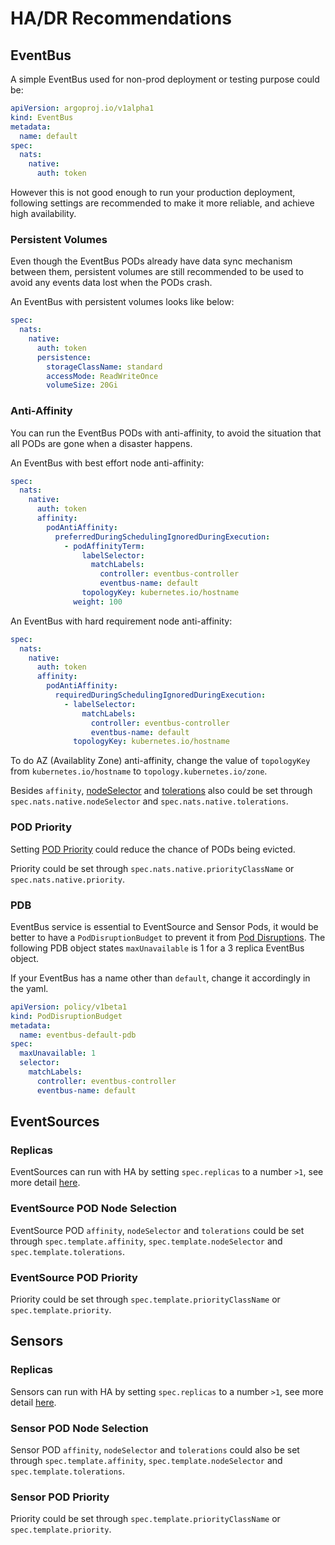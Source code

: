 # HA/DR Recommendations

## EventBus

A simple EventBus used for non-prod deployment or testing purpose could be:

```yaml
apiVersion: argoproj.io/v1alpha1
kind: EventBus
metadata:
  name: default
spec:
  nats:
    native:
      auth: token
```

However this is not good enough to run your production deployment, following
settings are recommended to make it more reliable, and achieve high
availability.

### Persistent Volumes

Even though the EventBus PODs already have data sync mechanism between them,
persistent volumes are still recommended to be used to avoid any events data
lost when the PODs crash.

An EventBus with persistent volumes looks like below:

```yaml
spec:
  nats:
    native:
      auth: token
      persistence:
        storageClassName: standard
        accessMode: ReadWriteOnce
        volumeSize: 20Gi
```

### Anti-Affinity

You can run the EventBus PODs with anti-affinity, to avoid the situation that
all PODs are gone when a disaster happens.

An EventBus with best effort node anti-affinity:

```yaml
spec:
  nats:
    native:
      auth: token
      affinity:
        podAntiAffinity:
          preferredDuringSchedulingIgnoredDuringExecution:
            - podAffinityTerm:
                labelSelector:
                  matchLabels:
                    controller: eventbus-controller
                    eventbus-name: default
                topologyKey: kubernetes.io/hostname
              weight: 100
```

An EventBus with hard requirement node anti-affinity:

```yaml
spec:
  nats:
    native:
      auth: token
      affinity:
        podAntiAffinity:
          requiredDuringSchedulingIgnoredDuringExecution:
            - labelSelector:
                matchLabels:
                  controller: eventbus-controller
                  eventbus-name: default
              topologyKey: kubernetes.io/hostname
```

To do AZ (Availablity Zone) anti-affinity, change the value of `topologyKey`
from `kubernetes.io/hostname` to `topology.kubernetes.io/zone`.

Besides `affinity`,
[nodeSelector](https://kubernetes.io/docs/concepts/scheduling-eviction/assign-pod-node/#nodeselector)
and
[tolerations](https://kubernetes.io/docs/concepts/scheduling-eviction/taint-and-toleration/)
also could be set through `spec.nats.native.nodeSelector` and
`spec.nats.native.tolerations`.

### POD Priority

Setting
[POD Priority](https://kubernetes.io/docs/concepts/configuration/pod-priority-preemption/)
could reduce the chance of PODs being evicted.

Priority could be set through `spec.nats.native.priorityClassName` or
`spec.nats.native.priority`.

### PDB

EventBus service is essential to EventSource and Sensor Pods, it would be better to have a `PodDisruptionBudget` to prevent it from [Pod Disruptions](https://kubernetes.io/docs/concepts/workloads/pods/disruptions/). The following PDB object states `maxUnavailable` is 1 for a 3 replica EventBus object.

If your EventBus has a name other than `default`, change it accordingly in the yaml.

```yaml
apiVersion: policy/v1beta1
kind: PodDisruptionBudget
metadata:
  name: eventbus-default-pdb
spec:
  maxUnavailable: 1
  selector:
    matchLabels:
      controller: eventbus-controller
      eventbus-name: default
```

## EventSources

### Replicas

EventSources can run with HA by setting `spec.replicas` to a number `>1`, see
more detail [here](eventsources/ha.md).

### EventSource POD Node Selection

EventSource POD `affinity`, `nodeSelector` and `tolerations` could be set
through `spec.template.affinity`, `spec.template.nodeSelector` and
`spec.template.tolerations`.

### EventSource POD Priority

Priority could be set through `spec.template.priorityClassName` or
`spec.template.priority`.

## Sensors

### Replicas

Sensors can run with HA by setting `spec.replicas` to a number `>1`, see more
detail [here](sensors/ha.md).

### Sensor POD Node Selection

Sensor POD `affinity`, `nodeSelector` and `tolerations` could also be set
through `spec.template.affinity`, `spec.template.nodeSelector` and
`spec.template.tolerations`.

### Sensor POD Priority

Priority could be set through `spec.template.priorityClassName` or
`spec.template.priority`.
